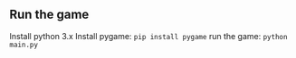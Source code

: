 ## Run the game

Install python 3.x
Install pygame: `pip install pygame`
run the game: `python main.py`
